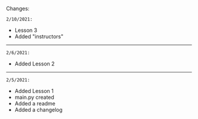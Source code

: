 Changes:

`2/10/2021:`

- Lesson 3
- Added "instructors"

---
`2/6/2021:`

- Added Lesson 2
---
`2/5/2021:`

- Added Lesson 1
- main.py created
- Added a readme
- Added a changelog